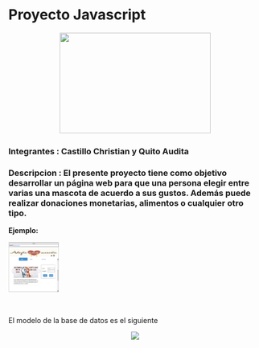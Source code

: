 # Proyecto Javascript

<p align="center">
<img src="http://www.javatpoint.com/images/javascript/javascript_logo.png" width="300" height="200">
</p>

### Integrantes : Castillo Christian y Quito Audita

### Descripcion : El presente proyecto tiene como objetivo desarrollar un página web para que una persona elegir entre varias una mascota de acuerdo a sus gustos. Además puede realizar donaciones monetarias, alimentos o cualquier otro tipo.

<p><b>Ejemplo:</b></p><p><a href="https://app.moqups.com/auditaquito@gmail.com/LoKUNpVQxh/view/page/aea65e622" target="_blank">
<img src="https://github.com/Audita/ProyectoFinalJavascript/blob/master/Imagenes/paginaweb.png" width="100" height="100" alt="mockup-web-dexler.jpg"></a>

<br></p>

El modelo de la base de datos es el siguiente

<p align="center">
<img src="http://www.educadictos.com/wp-content/uploads/2013/06/File-Adobe-Dreamweaver-HTML-01.png">
</p>


